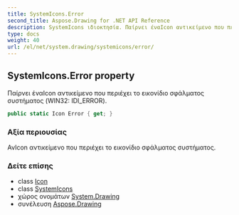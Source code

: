 ```yaml
---
title: SystemIcons.Error
second_title: Aspose.Drawing for .NET API Reference
description: SystemIcons ιδιοκτησία. Παίρνει έναIcon αντικείμενο που περιέχει το εικονίδιο σφάλματος συστήματος WIN32 IDI_ERROR.
type: docs
weight: 40
url: /el/net/system.drawing/systemicons/error/
---
```

## SystemIcons.Error property

Παίρνει έναIcon αντικείμενο που περιέχει το εικονίδιο σφάλματος συστήματος (WIN32: IDI_ERROR).

```csharp
public static Icon Error { get; }
```

### Αξία περιουσίας

ΑνIcon αντικείμενο που περιέχει το εικονίδιο σφάλματος συστήματος.

### Δείτε επίσης

* class [Icon](../../icon/)
* class [SystemIcons](../)
* χώρος ονομάτων [System.Drawing](../../systemicons/)
* συνέλευση [Aspose.Drawing](../../../)


